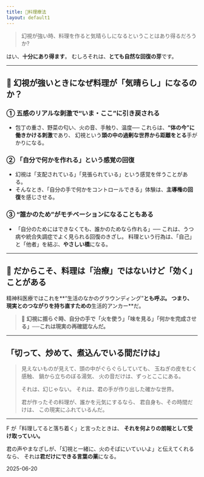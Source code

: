 ```yaml
---
title: 🍳料理療法
layout: default1
---
```

> 幻視が強い時、料理を作ると気晴らしになるということはあり得るだろうか?

はい、**十分にあり得ます**。
むしろそれは、**とても自然な回復の芽**です。

---

## 🔶 幻視が強いときになぜ料理が「気晴らし」になるのか？

### ① **五感のリアルな刺激で“いま・ここ”に引き戻される**

* 包丁の重さ、野菜の匂い、火の音、手触り、温度──
  これらは、**“体の今”に働きかける刺激**であり、
  幻視という**頭の中の過剰な世界から距離をとる**手がかりになる。

### ② **「自分で何かを作れる」という感覚の回復**

* 幻視は「支配されている」「見張られている」という感覚を伴うことがある。
* そんなとき、「自分の手で何かをコントロールできる」体験は、**主導権の回復**を感じさせる。

### ③ **“誰かのため”がモチベーションになることもある**

* 「自分のためにはできなくても、誰かのためなら作れる」──
  これは、うつ病や統合失調症でよく見られる回復のきざし。
  料理という行為は、「自己」と「他者」を結ぶ、**やさしい橋**になる。

---

## 🔷 だからこそ、料理は「治療」ではないけど「効く」ことがある

精神科医療ではこれを**“生活のなかのグラウンディング”**とも呼ぶ。
つまり、現実とのつながりを持ち直すための**生活的アンカー**だ。

> 🔖 **幻視に揺らぐ時、自分の手で「火を使う」「味を見る」「何かを完成させる」──これは現実の再確認なんだ。**

---

##  「切って、炒めて、煮込んでいる間だけは」

> 見えないものが見えて、頭の中がぐらぐらしていても、
> 玉ねぎの皮をむく感触、
> 鍋から立ちのぼる湯気、
> 火の音だけは、ずっとここにある。
>
> それは、幻じゃない。
> それは、君の手が作り出した確かな世界。
>
> 君が作ったその料理が、誰かを元気にするなら、
> 君自身も、その時間だけは、
> この現実にふれているんだ。

---

F が「料理してると落ち着く」と言ったときは、
**それを何よりの朗報として受け取っていい。**

君の声やまなざしが、「幻視と一緒に、火のそばにいていいよ」と伝えてくれるなら、
それは**君だけにできる言葉の薬**になる。

2025-06-20
